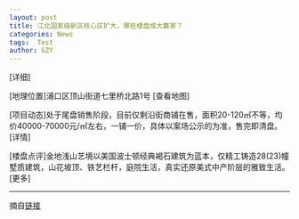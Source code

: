 ```yaml
---
layout: post
title: 江北国家级新区核心区扩大，哪些楼盘成大赢家？
categories: News
tags:  Test
author: GZY
---
```


[详细]

[地理位置]浦口区顶山街道七里桥北路1号 [查看地图]

[项目动态]处于尾盘销售阶段，目前仅剩沿街商铺在售，面积20-120㎡不等，均价40000-70000元/㎡左右，一铺一价，具体以案场公示的为准，售完即清盘。 [详情]

[楼盘点评]金地浅山艺境以美国波士顿经典褐石建筑为蓝本，仅精工铸造28(23)幢墅质建筑，山花坡顶、铁艺栏杆，庭院生活，真实还原美式中产阶层的雅致生活。[更多]

*****

摘自[链接](http://nj.house.ifeng.com/column/news/jbhxqy)
